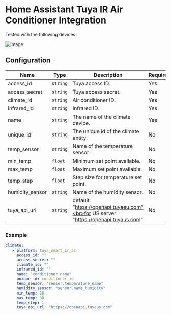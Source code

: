 # Home Assistant Tuya IR Air Conditioner Integration

Tested with the following devices:

![image](https://github.com/EnzoD86/tuya-smart-ir-ac/assets/61162811/d887c8a1-9e66-4552-835e-bbe333482a85)

## Configuration

|Name|Type|Description|Required|
| ------------- | -------- | ------------------------------------ |---- |
| access_id     | `string` | Tuya access ID.                      | Yes |
| access_secret | `string` | Tuya access secret.                  | Yes |
| climate_id    | `string` | Air conditioner ID.                  | Yes |
| infrared_id   | `string` | Infrared ID.                         | Yes |
| name          | `string` | The name of the climate device.      | Yes |
| unique_id     | `string` | The unique id of the climate entity. | No  |
| temp_sensor   | `string` | Name of the temperature sensor.      | No  |
| min_temp      | `float`  | Minimum set point available.         | No  |
| max_temp      | `float`  | Maximum set point available.         | No  |
| temp_step     | `float`  | Step size for temperature set point. | No  |
| humidity_sensor | `string` | Name of the humidity sensor.       | No  |
| tuya_api_url  | `string` | default: "https://openapi.tuyaeu.com"<br>for US server: "https://openapi.tuyaus.com" | No  |

### Example
```yaml
climate:
   - platform: tuya_smart_ir_ac
     access_id: ""
     access_secret: ""
     climate_id: ""
     infrared_id: ""
     name: "conditioner name"
     unique_id: conditioner_id
     temp_sensor: "sensor.temperature_name"
     humidity_sensor: "sensor.name_humidity"
     min_temp: 18
     max_temp: 30
     temp_step: 1
     tuya_api_url: "https://openapi.tuyaus.com"
```
